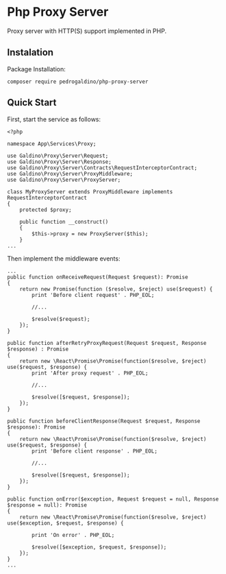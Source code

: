 # Php Proxy Server

Proxy server with HTTP(S) support implemented in PHP.

## Instalation

Package Installation:

    composer require pedrogaldino/php-proxy-server
    
## Quick Start

First, start the service as follows:

``````
<?php
    
namespace App\Services\Proxy;
    
use Galdino\Proxy\Server\Request;
use Galdino\Proxy\Server\Response;
use Galdino\Proxy\Server\Contracts\RequestInterceptorContract;
use Galdino\Proxy\Server\ProxyMiddleware;
use Galdino\Proxy\Server\ProxyServer;

class MyProxyServer extends ProxyMiddleware implements RequestInterceptorContract
{
    protected $proxy;
    
    public function __construct()
    {
        $this->proxy = new ProxyServer($this);
    }
...
``````

Then implement the middleware events:

``````
...
public function onReceiveRequest(Request $request): Promise
{
    return new Promise(function ($resolve, $reject) use($request) {
        print 'Before client request' . PHP_EOL;

        //...

        $resolve($request);
    });
}

public function afterRetryProxyRequest(Request $request, Response $response) : Promise
{
    return new \React\Promise\Promise(function($resolve, $reject) use($request, $response) {
        print 'After proxy request' . PHP_EOL;

        //...

        $resolve([$request, $response]);
    });
}

public function beforeClientResponse(Request $request, Response $response): Promise
{
    return new \React\Promise\Promise(function($resolve, $reject) use($request, $response) {
        print 'Before client response' . PHP_EOL;

        //...

        $resolve([$request, $response]);
    });
}

public function onError($exception, Request $request = null, Response $response = null): Promise
{
    return new \React\Promise\Promise(function($resolve, $reject) use($exception, $request, $response) {

        print 'On error' . PHP_EOL;
    
        $resolve([$exception, $request, $response]);
    });
}
...
``````


